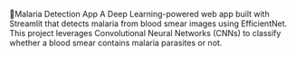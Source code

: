 🦟Malaria Detection App
A Deep Learning-powered web app built with Streamlit that detects malaria from blood smear images using EfficientNet.
This project leverages Convolutional Neural Networks (CNNs) to classify whether a blood smear contains malaria parasites or not.
